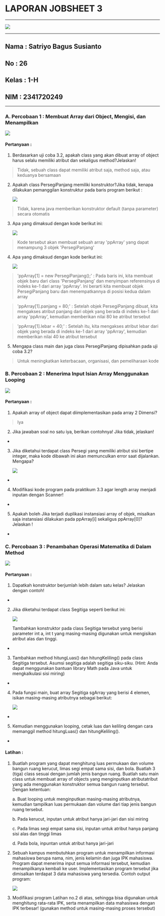 # **LAPORAN JOBSHEET 3**

---

<img src = "image.png">

---

## Nama    : Satriyo Bagus Susianto
## No      : 26
## Kelas   : 1-H
## NIM     : 2341720249

---

### A. Percobaan 1 : Membuat Array dari Object, Mengisi, dan Menampilkan

<img src = "image-1.png">

#### Pertanyaan :
1. Berdasarkan uji coba 3.2, apakah class yang akan dibuat array of object harus selalu memiliki atribut dan sekaligus method?Jelaskan!

> Tidak, sebuah class dapat memiliki atribut saja, method saja, atau keduanya bersamaan

2. Apakah class PersegiPanjang memiliki konstruktor?Jika tidak, kenapa dilakukan pemanggilan konstruktur pada baris program berikut :

    <img src = "image-2.png">

> Tidak, karena java memberikan konstruktor default (tanpa parameter) secara otomatis

3. Apa yang dimaksud dengan kode berikut ini:

    <img src = "image-3.png">

> Kode tersebut akan membuat sebuah array 'ppArray' yang dapat menampung 3 objek 'PersegiPanjang'

4. Apa yang dimaksud dengan kode berikut ini:

    <img src = "image-4.png">

> 'ppArray[1] = new PersegiPanjang();' : Pada baris ini, kita membuat objek baru dari class 'PersegiPanjang' dan menyimpan referensinya di indeks ke-1 dari array 'ppArray'. Ini berarti kita membuat objek PersegiPanjang baru dan menempatkannya di posisi kedua dalam array

> 'ppArray[1].panjang = 80;' : Setelah objek PersegiPanjang dibuat, kita mengakses atribut panjang dari objek yang berada di indeks ke-1 dari array 'ppArray', kemudian memberikan nilai 80 ke atribut tersebut

> 'ppArray[1].lebar = 40;' : Setelah itu, kita mengakses atribut lebar dari objek yang berada di indeks ke-1 dari array 'ppArray', kemudian memberikan nilai 40 ke atribut tersebut

5. Mengapa class main dan juga class PersegiPanjang dipisahkan pada uji coba 3.2?

> Untuk meningkatkan keterbacaan, organisasi, dan pemeliharaan kode

### B. Percobaan 2 : Menerima Input Isian Array Menggunakan Looping

<img src = "image-6.png">

#### Pertanyaan :
1. Apakah array of object dapat diimplementasikan pada array 2 Dimensi?

> Iya 

2. Jika jawaban soal no satu iya, berikan contohnya! Jika tidak, jelaskan!
*

3. Jika diketahui terdapat class Persegi yang memiliki atribut sisi bertipe integer, maka kode
dibawah ini akan memunculkan error saat dijalankan. Mengapa?

    <img src = "image-5.png">
*

4. Modifikasi kode program pada praktikum 3.3 agar length array menjadi inputan dengan Scanner!
*

5. Apakah boleh Jika terjadi duplikasi instansiasi array of objek, misalkan saja instansiasi dilakukan
pada ppArray[i] sekaligus ppArray[0]?Jelaskan !
*

### C. Percobaan 3 : Penambahan Operasi Matematika di Dalam Method

<img src = "image-10.png">

#### Pertanyaan :
1. Dapatkah konstruktor berjumlah lebih dalam satu kelas? Jelaskan dengan contoh!
*

2. Jika diketahui terdapat class Segitiga seperti berikut ini:

    <img src = "image-7.png">

    Tambahkan konstruktor pada class Segitiga tersebut yang berisi parameter int a, int t yang masing-masing digunakan untuk mengisikan atribut alas dan tinggi.
*

3. Tambahkan method hitungLuas() dan hitungKeliling() pada class Segitiga
tersebut. Asumsi segitiga adalah segitiga siku-siku. (Hint: Anda dapat menggunakan bantuan
library Math pada Java untuk mengkalkulasi sisi miring)
*

4. Pada fungsi main, buat array Segitiga sgArray yang berisi 4 elemen, isikan masing-masing
atributnya sebagai berikut:

    <img src = "image-8.png">
* 

5. Kemudian menggunakan looping, cetak luas dan keliling dengan cara memanggil method
hitungLuas() dan hitungKeliling().
*

#### Latihan :
1. Buatlah program yang dapat menghitung luas permukaan dan volume bangun ruang kerucut,
limas segi empat sama sisi, dan bola. Buatlah 3 (tiga) class sesuai dengan jumlah jenis bangun
ruang. Buatlah satu main class untuk membuat array of objects yang menginputkan atributatribut yang ada menggunakan konstruktor semua bangun ruang tersebut. Dengan ketentuan:

    a. Buat looping untuk menginputkan masing-masing atributnya, kemudian tampilkan luas permukaan dan volume dari tiap jenis bangun ruang tersebut.

    b. Pada kerucut, inputan untuk atribut hanya jari-jari dan sisi miring
   
    c. Pada limas segi empat sama sisi, inputan untuk atribut hanya panjang sisi alas dan tinggi limas

    d. Pada bola, inpuntan untuk atribut hanya jari-jari


2. Sebuah kampus membutuhkan program untuk menampilkan informasi mahasiswa berupa nama,
nim, jenis kelamin dan juga IPK mahasiswa. Program dapat menerima input semua informasi
tersebut, kemudian menampilkanya kembali ke user. Implementasikan program tersebut jika
dimisalkan terdapat 3 data mahasiswa yang tersedia. Contoh output program:

    <img src = "image-9.png">

3. Modifikasi program Latihan no.2 di atas, sehingga bisa digunakan untuk menghitung rata-rata IPK,
serta menampilkan data mahasiswa dengan IPK terbesar! (gunakan method untuk masing-masing
proses tersebut)

